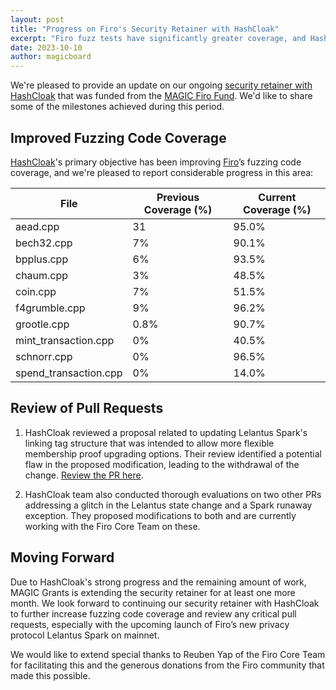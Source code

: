 ```yaml
---
layout: post
title: "Progress on Firo's Security Retainer with HashCloak"
excerpt: "Firo fuzz tests have significantly greater coverage, and HashCloak identified security issues with Lelantus Spark and suggested fixes."
date: 2023-10-10
author: magicboard
---
```


We're pleased to provide an update on our ongoing [security retainer with HashCloak](/2023/07/14/Security-Retainer-with-HashCloak) that was funded from the [MAGIC Firo Fund](/funds/firo). We'd like to share some of the milestones achieved during this period.

## Improved Fuzzing Code Coverage

[HashCloak](https://hashcloak.com/)'s primary objective has been improving [Firo](https://firo.org)’s fuzzing code coverage, and we're pleased to report considerable progress in this area:

| File                | Previous Coverage (%) | Current Coverage (%) |
|---------------------|-----------------------|----------------------|
| aead.cpp            | 31                    | 95.0%                |
| bech32.cpp          | 7%                    | 90.1%                |
| bpplus.cpp          | 6%                    | 93.5%                |
| chaum.cpp           | 3%                    | 48.5%                |
| coin.cpp            | 7%                    | 51.5%                |
| f4grumble.cpp       | 9%                    | 96.2%                |
| grootle.cpp         | 0.8%                  | 90.7%                |
| mint_transaction.cpp| 0%                    | 40.5%                |
| schnorr.cpp         | 0%                    | 96.5%                |
| spend_transaction.cpp | 0%                  | 14.0%                |

## Review of Pull Requests

1. HashCloak reviewed a proposal related to updating Lelantus Spark's linking tag structure that was intended to allow more flexible membership proof upgrading options. Their review identified a potential flaw in the proposed modification, leading to the withdrawal of the change. [Review the PR here](https://github.com/firoorg/firo/pull/1267).

2. HashCloak team also conducted thorough evaluations on two other PRs addressing a glitch in the Lelantus state change and a Spark runaway exception. They proposed modifications to both and are currently working with the Firo Core Team on these.

## Moving Forward

Due to HashCloak's strong progress and the remaining amount of work, MAGIC Grants is extending the security retainer for at least one more month. We look forward to continuing our security retainer with HashCloak to further increase fuzzing code coverage and review any critical pull requests, especially with the upcoming launch of Firo’s new privacy protocol Lelantus Spark on mainnet.

We would like to extend special thanks to Reuben Yap of the Firo Core Team for facilitating this and the generous donations from the Firo community that made this possible.
